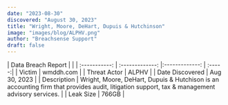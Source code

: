 ```yaml
---
date: "2023-08-30"
discovered: "August 30, 2023"
title: "Wright, Moore, DeHart, Dupuis & Hutchinson"
image: "images/blog/ALPHV.png"
author: "Breachsense Support"
draft: false
---
```


| Data Breach Report           |              | 
| :-----------: | :-------------:     |:-------------:    | :-----:|
| Victim      | wmddh.com      | 
| Threat Actor      | ALPHV      | 
| Date Discovered      | Aug 30, 2023      | 
| Description      | Wright, Moore, DeHart, Dupuis & Hutchison is an accounting firm that provides audit, litigation support, tax & management advisory services.      | 
| Leak Size      | 766GB      | 

